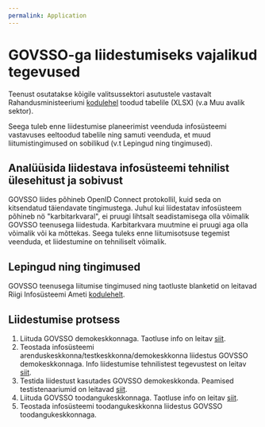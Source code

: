 ```yaml
---
permalink: Application
---
```


# GOVSSO-ga liidestumiseks vajalikud tegevused

Teenust osutatakse kõigile valitsussektori asutustele vastavalt Rahandusministeeriumi [kodulehel](https://www.rahandusministeerium.ee/et/riigihaldus) toodud tabelile (XLSX) (v.a Muu avalik sektor).

Seega tuleb enne liidestumise planeerimist veenduda infosüsteemi vastavuses eeltoodud tabelile ning samuti veenduda, et muud liitumistingimused on sobilikud (v.t Lepingud ning tingimused).

## Analüüsida liidestava infosüsteemi tehnilist ülesehitust ja sobivust

GOVSSO liides põhineb OpenID Connect protokollil, kuid seda on kitsendatud täiendavate tingimustega. Juhul kui liidestatav infosüsteem põhineb nö "karbitarkvaral", ei pruugi lihtsalt seadistamisega olla võimalik GOVSSO teenusega liidestuda. 
Karbitarkvara muutmine ei pruugi aga olla võimalik või ka mõttekas. Seega tuleks enne liitumisotsuse tegemist veenduda, et liidestumine on tehniliselt võimalik.

## Lepingud ning tingimused

GOVSSO teenusega liitumise tingimused ning taotluste blanketid on leitavad Riigi Infosüsteemi Ameti [kodulehelt](https://www.ria.ee/et/riigi-infosusteem/eid/partnerile.html#govsso).

## Liidestumise protsess

1. Liituda GOVSSO demokeskkonnaga. Taotluse info on leitav [siit](https://www.ria.ee/et/riigi-infosusteem/eid/partnerile.html#govsso).
2. Teostada infosüsteemi arenduskeskkonna/testkeskkonna/demokeskkonna liidestus GOVSSO demokeskkonnaga. Info liidestumise tehnilistest tegevustest on leitav [siit](TechnicalSpecification).
3. Testida liidestust kasutades GOVSSO demokeskkonda. Peamised testistenaariumid on leitavad [siit](https://github.com/e-gov/GOVSSO-Test).
4. Liituda GOVSSO toodangukeskkonnaga. Taotluse info on leitav [siit](https://www.ria.ee/et/riigi-infosusteem/eid/partnerile.html#govsso).
5. Teostada infosüsteemi toodangukeskkonna liidestus GOVSSO toodangukeskkonnaga.
